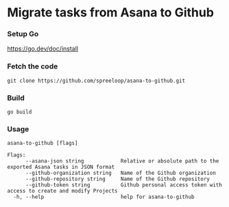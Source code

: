 # Migrate tasks from Asana to Github

### Setup Go

https://go.dev/doc/install

### Fetch the code

```
git clone https://github.com/spreeloop/asana-to-github.git
```

### Build

```
go build
```

### Usage

```
asana-to-github [flags]

Flags:
      --asana-json string            Relative or absolute path to the exported Asana tasks in JSON format
      --github-organization string   Name of the Github organization
      --github-repository string     Name of the Github repository
      --github-token string          Github personal access token with access to create and modify Projects
  -h, --help                         help for asana-to-github
```
